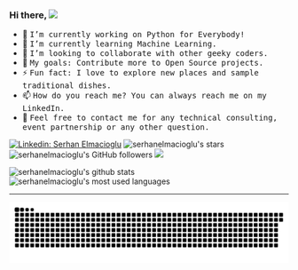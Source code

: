 ### Hi there, <img src="https://media.giphy.com/media/hvRJCLFzcasrR4ia7z/giphy.gif" width="25px">

- 🔭 <samp>I’m currently working on Python for Everybody!</samp>
- 🌱 <samp>I’m currently learning Machine Learning.</samp>
- 👯 <samp>I’m looking to collaborate with other geeky coders.</samp>
- 🥅 <samp>My goals: Contribute more to Open Source projects.</samp>
- ⚡ <samp>Fun fact: I love to explore new places and sample traditional dishes.</samp>
- 📫 <samp>How do you reach me? You can always reach me on my LinkedIn.</samp>
- 💬 <samp>Feel free to contact me for any technical consulting, event partnership or any other question.</samp>
    
[![Linkedin: Serhan Elmacioglu](https://img.shields.io/badge/-Linkedin-blue?style=flat-square&logo=Linkedin&logoColor=white&link=https://www.linkedin.com/in/serhanbaranelmacioglu/)](https://www.linkedin.com/in/serhanbaranelmacioglu/)
![serhanelmacioglu's stars](https://img.shields.io/github/stars/serhanelmacioglu?style=social)
![serhanelmacioglu's GitHub followers](https://img.shields.io/github/followers/serhanelmacioglu?style=social)
<a href="https://github.com/serhanelmacioglu/github-profile-views-counter">
    <img src="https://komarev.com/ghpvc/?username=serhanelmacioglu">
</a>

![serhanelmacioglu's github stats](https://github-readme-stats.vercel.app/api?username=serhanelmacioglu)
![serhanelmacioglu's most used languages](https://github-readme-stats.vercel.app/api/top-langs/?username=serhanelmacioglu&layout=compact&hide=html)

<hr>
<p align="center">
  <img src="https://github.com/serhanelmacioglu/serhanelmacioglu/raw/output/github-contribution-grid-snake.svg" alt="snake"></center>
  
  
  
  <!--
**serhanelmacioglu/serhanelmacioglu** is a ✨ _special_ ✨ repository because its `README.md` (this file) appears on your GitHub profile.

Here are some ideas to get you started:

- 🔭 I’m currently working on ...
- 🌱 I’m currently learning ...
- 👯 I’m looking to collaborate on ...
- 🤔 I’m looking for help with ...
- 💬 Ask me about ...
- 📫 How to reach me: ...
- 😄 Pronouns: ...
- ⚡ Fun fact: ...
-->

